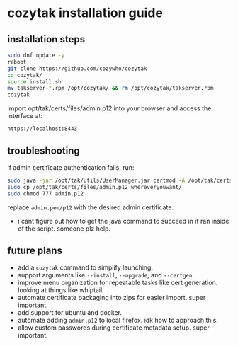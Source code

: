 # cozytak installation guide

## installation steps

```bash
sudo dnf update -y
reboot
git clone https://github.com/cozywho/cozytak
cd cozytak/
source install.sh
mv takserver-*.rpm /opt/cozytak/ && rm /opt/cozytak/takserver.rpm
cozytak
```

import opt/tak/certs/files/admin.p12 into your browser and access the interface at:
```
https://localhost:8443
```

## troubleshooting
if admin certificate authentication fails, run:
```bash
sudo java -jar /opt/tak/utils/UserManager.jar certmod -A /opt/tak/certs/files/admin.pem
sudo cp /opt/tak/certs/files/admin.p12 whereveryouwant/
sudo chmod 777 admin.p12
```
replace `admin.pem/p12` with the desired admin certificate.
- i cant figure out how to get the java command to succeed in if ran inside of the script. someone plz help.

## future plans
- add a `cozytak` command to simplify launching.
- support arguments like `--install`, `--upgrade`, and `--certgen`.
- improve menu organization for repeatable tasks like cert generation. looking at things like whiptail.
- automate certificate packaging into zips for easier import. super important.
- add support for ubuntu and docker.
- automate adding `admin.p12` to local firefox. idk how to approach this.
- allow custom passwords during certificate metadata setup. super important.
